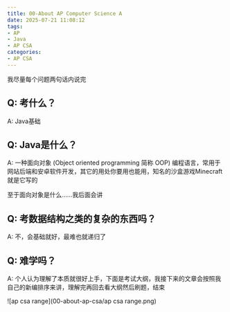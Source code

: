 ```yaml
---
title: 00-About AP Computer Science A
date: 2025-07-21 11:08:12
tags:
- AP
- Java
- AP CSA
categories:
- AP CSA
---
```



我尽量每个问题两句话内说完

## Q: 考什么？

A: Java基础

## Q: Java是什么？

A: 一种面向对象 (Object oriented programming 简称 OOP) 编程语言，常用于网站后端和安卓软件开发，其它的用处你要用也能用，知名的沙盒游戏Minecraft就是它写的

至于面向对象是什么……我后面会讲

## Q: 考数据结构之类的复杂的东西吗？

A: 不，会基础就好，最难也就递归了

## Q: 难学吗？

A: 个人认为理解了本质就很好上手，下面是考试大纲，我接下来的文章会按照我自己的新编排序来讲，理解完再回去看大纲然后刷题，结束

![ap csa range](00-about-ap-csa/ap csa range.png)
